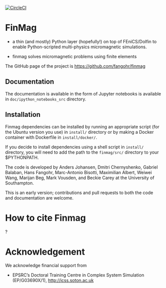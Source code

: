 
[![CircleCI](https://circleci.com/gh/fangohr/finmag.svg?style=svg&circle-token=6e89ca6e2d8bb3dadd4ac9ec84bec71d91336f9c)](https://circleci.com/gh/fangohr/finmag)

FinMag
======

- a thin (and mostly) Python layer (hopefully!) on top of
FEniCS/Dolfin to enable Python-scripted multi-physics micromagnetic
simulations.

- finmag solves micromagnetic problems using finite elements

The GitHub page of the project is https://github.com/fangohr/finmag

Documentation
-------------
The documentation is available in the form of Jupyter notebooks is available in `doc/ipython_notebooks_src` directory.

Installation
------------
Finmag dependencies can be installed by running an appropriate script (for the Ubuntu version you use) in `install/` directory or by making a Docker container with Dockerfile in `install/docker/`.

If you decide to install dependencies using a shell script in `install/` directory, you will need to add the path to the `finmag/src/` directory to your $PYTHONPATH.

The code is developed by Anders Johansen, Dmitri Chernyshenko, Gabriel Balaban, Hans Fangohr,	Marc-Antonio Bisotti, Maximilian Albert, Weiwei Wang, Marijan Beg, Mark Vousden, and Beckie Carey at the University of Southampton.

This is an early version; contributions and pull requests to both the code and documentation are welcome.

# How to cite Finmag

?

# Acknowledgement 

We acknowledge financial support from

- EPSRC’s Doctoral Training Centre in Complex System Simulation
  (EP/G03690X/1), http://icss.soton.ac.uk
